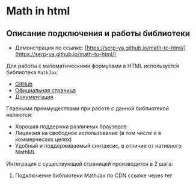 # Math in html
## Описание подключения и работы библиотеки
- Демонстрация по ссылке: [https://serp-ya.github.io/math-to-html/](https://serp-ya.github.io/math-to-html/)

Для работы с математическими формулами в HTML используется библиотека `MathJax`:
- [GitHub](https://github.com/mathjax/MathJax/)
- [Официальная страница](https://www.mathjax.org/)
- [Документация](https://docs.mathjax.org/en/latest/)

Главными преимуществами при работе с данной библиотекой являются:
- Хорошая поддержка различных браузеров
- Лицензия на свободное использование (в том числе и в коммерческих целях)
- Удобный и поддерживаемый синтаксис, в отличие от нативного MathML

Интеграция с существующей страницей производится в 2 шага:
1. Подключение библиотеки MathJax по CDN ссылке через тег <script>
  ```
  <script async src="https://cdnjs.cloudflare.com/ajax/libs/mathjax/2.7.5/MathJax.js?config=TeX-MML-AM_CHTML"></script>
  ```
2. Подключение файла с настройками

В демонстрационной версии файл с настройками выглядит так:
```
MathJax.Hub.Config({
  tex2jax: {
    inlineMath:  [ ['$','$'], ['\\(','\\)'] ],
    processEscapes: true
  },
});
```

## Использование
Для использования синтаксиса TeX или LaTeX используется символическая разметка символами `\( код \)`, `$ код $`, `$$ код $$` и `\[ код \]`. Эта разметка вносится простым текстом на странице, библиотека MathJax сама парсит документ и производит трансформацию.

Так же, некоторые элементы создаются при помощи специальных директив:
```
\begin{array}
код
\end{array}
```

Вся демонстрационная версия документа составлялась при помощи сайта: [https://en.wikibooks.org/wiki/LaTeX/Mathematics](https://en.wikibooks.org/wiki/LaTeX/Mathematics)

К каждому элементу можно применять css-стили, для изменения стилей отображения.

## Проблемы
В процессе сборки демонстрационной версии у меня не работали некоторые из примеров, выложенных по ссылке на сайте выше... Систематизировать причину возникновения этих проблем не удалось.

Так же можно скачать все файлы библиотеки и использовать их локально, вместо подключения по CDN, но весь набор файлов библиотеки составляет более 50 мегабайт и значительное множество подключаемых файлов.